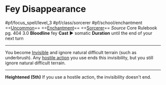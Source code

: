 # Fey Disappearance
#pf/focus_spell/level_3 #pf/class/sorcerer #pf/school/enchantment 
==[Uncommon](../../../Traits/Uncommon.md)== ==[Enchantment](../../../Traits/Enchantment.md)== ==[Sorcerer](../../../Traits/Sorcerer.md)==
*Source* Core Rulebook pg. 404 3.0
**Bloodline** fey
**Cast** ► somatic
**Duration** until the end of your next turn

---
You become [Invisible](../../../Conditions/Invisible.md) and ignore natural difficult terrain (such as underbrush). Any [hostile action](hostile%20action) you use ends this invisibility, but you still ignore natural difficult terrain.

<hr>

**Heightened (5th)** If you use a hostile action, the invisibility doesn't end.